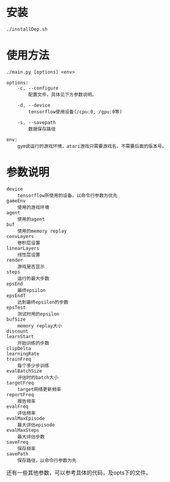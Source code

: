 # 安装
	./installDep.sh
	
# 使用方法
	./main.py [options] <env>

	options:
		-c, --configure
			配置文件，具体见下方参数说明。

		-d, --device
			tensorflow使用设备(/cpu:0, /gpu:0等)

		-s, --savepath
			数据保存路径

	env:
		gym说运行的游戏环境，atari游戏只需要游戏名，不需要后面的版本号。

# 参数说明
	device
		tensorflow所使用的设备，以命令行参数为优先
	gameEnv
		使用的游戏环境
	agent
		使用的agent
	buf
		使用的memory replay
	convLayers
		卷积层设置
	linearLayers
		线性层设置
	render
		游戏是否显示
	steps
		运行的最大步数
	epsEnd
		最终epsilon
	epsEndT
		达到最终epsilon的步数
	epsTest
		测试时用的epsilon
	bufSize
		memory replay大小
	discount
	learnStart
		开始训练的步数
	clipDelta
	learningRate
	trainFreq
		每个多少步训练
	evalBatchSize
		评估时的batch大小
	targetFreq
		target网络更新频率
	reportFreq
		报告频率
	evalFreq
		评估频率
	evalMaxEpisode
		最大评估episode
	evalMaxSteps
		最大评估步数
	saveFreq
		保存频率
	savePath
		保存路径，以命令行参数为先

还有一些其他参数，可以参考具体的代码，及opts下的文件。
